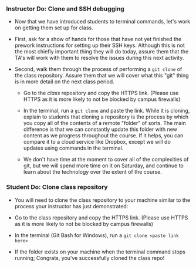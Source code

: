 ### Instructor Do: Clone and SSH debugging

* Now that we have introduced students to terminal commands, let's work on getting them set up for class.

* First, ask for a show of hands for those that have not yet finished the prework instructions for setting up their SSH keys. Although this is not the most chiefly important thing they will do today, assure them that the TA's will work with them to resolve the issues during this next activity.

* Second, walk them through the process of performing a `git clone` of the class repository. Assure them that we will cover what this "git" thing is in more detail on the next class period.

    * Go to the *class* repository and copy the HTTPS link. (Please use HTTPS as it is more likely to not be blocked by campus firewalls)
    
    * In the terminal, run a `git clone` and paste the link. While it is cloning, explain to students that cloning a repository is the process by which you copy all of the contents of a remote "folder" of sorts. The main difference is that we can constantly update this folder with new content as we progress throughout the course. If it helps, you can compare it to a cloud service like Dropbox, except we will do updates using commands in the terminal. 

    * We don't have time at the moment to cover all of the complexities of git, but we will spend more time on it on Saturday, and continue to learn about the technology over the extent of the course.

### Student Do: Clone class repository

* You will need to clone the class repository to your machine similar to the process your instructor has just demonstrated:

* Go to the class repository and copy the HTTPS link. (Please use HTTPS as it is more likely to not be blocked by campus firewalls)

* In the terminal (Git Bash for Windows), run a `git clone <paste link here>` 

* If the folder exists on your machine when the terminal command stops running; Congrats, you've successfully cloned the class repo!
